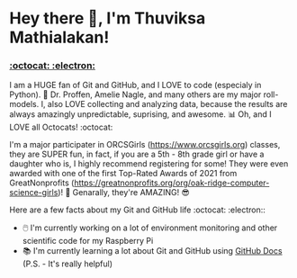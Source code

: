 # Hey there 👋, I'm Thuviksa Mathialakan! 
### [:octocat: :electron:](https://github.com/ThuviksaM)

I am a HUGE fan of Git and GitHub, and I LOVE to code (especialy in Python). 🐍 Dr. Proffen, Amelie Nagle, and many others are my major roll-models. I, also LOVE collecting and analyzing data, because the results are always amazingly unpredictable, suprising, and awesome. 📊 Oh, and I LOVE all Octocats! :octocat:

I'm a major participater in ORCSGirls (https://www.orcsgirls.org) classes, they are SUPER fun, in fact, if you are a 5th - 8th grade girl or have a daughter who is, I highly recommend registering for some! They were even awarded with one of the first Top-Rated Awards of 2021 from GreatNonprofits (https://greatnonprofits.org/org/oak-ridge-computer-science-girls)! 🥇 Genarally, they're AMAZING! 😎

Here are a few facts about my Git and GitHub life :octocat: :electron::

- 🖱️ I'm currently working on a lot of environment monitoring and other scientific code for my Raspberry Pi
- 📚 I'm currently learning a lot about Git and GitHub using [GitHub Docs](https://docs.github.com/) (P.S. - It's really helpful)
<!--
**ThuviksaM/ThuviksaM** is a ✨ _special_ ✨ repository because its `README.md` (this file) appears on your GitHub profile.

Here are some ideas to get you started:

- 🔭 I’m currently working on ...
- 🌱 I’m currently learning ...
- 👯 I’m looking to collaborate on ...
- 🤔 I’m looking for help with ...
- 💬 Ask me about ...
- 📫 How to reach me: ...
- 😄 Pronouns: ...
- ⚡ Fun fact: ...
-->
